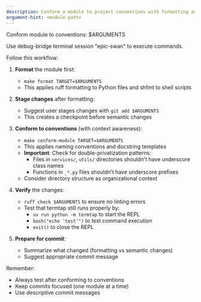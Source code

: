 ```yaml
---
description: Conform a module to project conventions with formatting and testing
argument-hint: <module-path>
---
```


Conform module to conventions: $ARGUMENTS

Use debug-bridge terminal session "epic-swan" to execute commands.

Follow this workflow:

1. **Format** the module first:
   - `make format TARGET=$ARGUMENTS`
   - This applies ruff formatting to Python files and shfmt to shell scripts

2. **Stage changes** after formatting:
   - Suggest user stages changes with `git add $ARGUMENTS`
   - This creates a checkpoint before semantic changes

3. **Conform to conventions** (with context awareness):
   - `make conform-module TARGET=$ARGUMENTS`
   - This applies naming conventions and docstring templates
   - **Important**: Check for double-privatization patterns:
     - Files in `services/`, `utils/` directories shouldn't have underscore class names
     - Functions in `_*.py` files shouldn't have underscore prefixes
   - Consider directory structure as organizational context

4. **Verify** the changes:
   - `ruff check $ARGUMENTS` to ensure no linting errors
   - Test that termtap still runs properly by:
     * `uv run python -m termtap` to start the REPL
     * `bash("echo 'test'")` to test command execution
     * `exit()` to close the REPL

5. **Prepare for commit**:
   - Summarize what changed (formatting vs semantic changes)
   - Suggest appropriate commit message

Remember:
- Always test after conforming to conventions
- Keep commits focused (one module at a time)
- Use descriptive commit messages